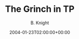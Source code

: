 ---
title: 'The Grinch in TP'
posts: 1
hash: 't185'
author: 'B. Knight'
date: 2004-01-23T02:00:00+00:00
sources:
  - http://forums.tokipona.org/viewtopic.php%3Ft=185.html
---